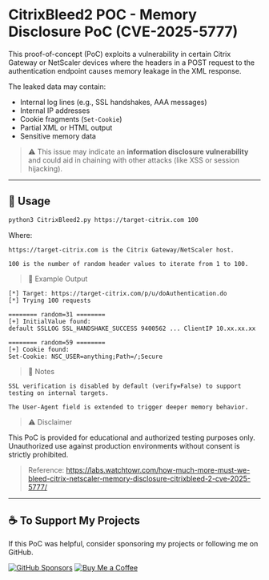 # CitrixBleed2 POC - Memory Disclosure PoC (CVE-2025-5777)

This proof-of-concept (PoC) exploits a vulnerability in certain Citrix Gateway or NetScaler devices where the headers in a POST request to the authentication endpoint causes memory leakage in the XML response.

The leaked data may contain:
- Internal log lines (e.g., SSL handshakes, AAA messages)
- Internal IP addresses
- Cookie fragments (`Set-Cookie`)
- Partial XML or HTML output
- Sensitive memory data

> ⚠️ This issue may indicate an **information disclosure vulnerability** and could aid in chaining with other attacks (like XSS or session hijacking).

---

## 🔧 Usage

```bash
python3 CitrixBleed2.py https://target-citrix.com 100
```

Where:

    https://target-citrix.com is the Citrix Gateway/NetScaler host.

    100 is the number of random header values to iterate from 1 to 100.

> 🧪 Example Output

```
[*] Target: https://target-citrix.com/p/u/doAuthentication.do
[*] Trying 100 requests

======== random=31 ========
[+] InitialValue found:
default SSLLOG SSL_HANDSHAKE_SUCCESS 9400562 ... ClientIP 10.xx.xx.xx

======== random=59 ========
[+] Cookie found:
Set-Cookie: NSC_USER=anything;Path=/;Secure
```

> 📌 Notes

    SSL verification is disabled by default (verify=False) to support testing on internal targets.

    The User-Agent field is extended to trigger deeper memory behavior.

> ⚠️ Disclaimer

This PoC is provided for educational and authorized testing purposes only. Unauthorized use against production environments without consent is strictly prohibited.

> Reference:
https://labs.watchtowr.com/how-much-more-must-we-bleed-citrix-netscaler-memory-disclosure-citrixbleed-2-cve-2025-5777/

---

## ☕ To Support My Projects

If this PoC was helpful, consider sponsoring my projects or following me on GitHub.

[![GitHub Sponsors](https://img.shields.io/badge/Sponsor-%E2%9D%A4-lightgrey?logo=github)](https://github.com/sponsors/oways)
[![Buy Me a Coffee](https://img.shields.io/badge/☕-Buy%20Me%20a%20Coffee-yellow)](https://buymeacoffee.com/0ways)
